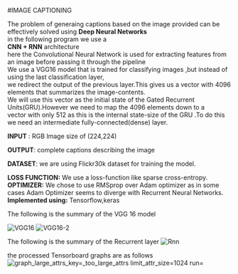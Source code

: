 #IMAGE CAPTIONING

The problem of generaing captions based on the image provided can be effectively solved using **Deep Neural Networks** <br />
in the following program we use a <br />
**CNN + RNN** architecture<br />
here the Convolutional Neural Network is used for extracting features from an image before passing it through the pipeline<br />
We use a VGG16 model that is trained for classifying images ,but instead of using the last classification layer,<br />
we redirect the output of the previous layer.This gives us a vector with 4096 elements that summarizes the image-contents.<br />
We will use this vector as the initial state of the Gated Recurrent Units(GRU).However we need to map the 4096 elements down to a <br />
vector with only 512 as this is the internal state-size of the GRU .To do this we need an intermediate fully-connected(dense) layer.<br />

**INPUT** : RGB Image size of (224,224)

**OUTPUT**: complete captions describing the image

**DATASET**: we are using Flickr30k dataset for training the model.

**LOSS FUNCTION:**
		We use a loss-function like sparse cross-entropy.
**OPTIMIZER:**
	We chose to use RMSprop over Adam optimizer as in some cases Adam Optimizer seems to diverge with Recurrent Neural Networks.
**Implemented using:**
				Tensorflow,keras

The following is the summary of the VGG 16 model
				
![VGG16](https://user-images.githubusercontent.com/40825655/60294124-48358580-993e-11e9-823c-f0a302d7336b.PNG)
![VGG16-2](https://user-images.githubusercontent.com/40825655/60294202-74e99d00-993e-11e9-8760-4e4245a4fe64.PNG)

The following is the summary of the Recurrent layer
![Rnn](https://user-images.githubusercontent.com/40825655/60294464-0e18b380-993f-11e9-9526-62e5eec598f1.PNG)


the processed Tensorboard graphs are as follows
![graph_large_attrs_key=_too_large_attrs limit_attr_size=1024 run=](https://user-images.githubusercontent.com/40825655/60294609-6780e280-993f-11e9-9cde-89f5fec972f6.png)
